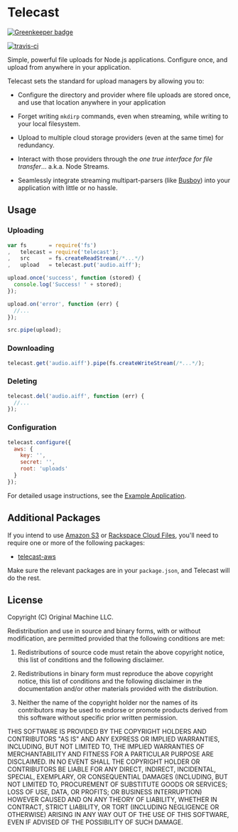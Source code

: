 # Telecast

[![Greenkeeper badge](https://badges.greenkeeper.io/nicholaswyoung/telecast.svg)](https://greenkeeper.io/)

[![travis-ci](https://travis-ci.org/originalmachine/telecast.svg)](https://travis-ci.org/originalmachine/telecast)

Simple, powerful file uploads for Node.js applications. Configure once, and upload from anywhere in your application.

Telecast sets the standard for upload managers by allowing you to:

* Configure the directory and provider where file uploads are stored once, and use that location anywhere in your application

* Forget writing ```mkdirp``` commands, even when streaming, while writing to your local filesystem.

* Upload to multiple cloud storage providers (even at the same time) for redundancy.

* Interact with those providers through the *one true interface for file transfer*... a.k.a. Node Streams.

* Seamlessly integrate streaming multipart-parsers (like [Busboy](http://github.com/mscdex/busboy)) into your application with little or no hassle.

## Usage

### Uploading

```javascript
var fs       = require('fs')
,   telecast = require('telecast');
,   src      = fs.createReadStream(/*...*/)
,   upload   = telecast.put('audio.aiff');

upload.once('success', function (stored) {
  console.log('Success! ' + stored);
});

upload.on('error', function (err) {
  //...
});

src.pipe(upload);
```

### Downloading

```javascript
telecast.get('audio.aiff').pipe(fs.createWriteStream(/*...*/);

```

### Deleting

```javascript
telecast.del('audio.aiff', function (err) {
  //...
});
```
### Configuration

```javascript
telecast.configure({
  aws: {
    key: '',
    secret: '',
    root: 'uploads'
  }
});
```
For detailed usage instructions, see the [Example Application](http://github.com/originalmachine/telecast-example).

## Additional Packages

If you intend to use [Amazon S3](http://aws.amazon.com/s3) or [Rackspace Cloud Files](http://rackspace.com/cloud/files), you'll need to require one or more of the following packages:

* [telecast-aws](http://github.com/originalmachine/telecast-aws)

Make sure the relevant packages are in your ```package.json```, and Telecast will do the rest.

## License

Copyright (C) Original Machine LLC.

Redistribution and use in source and binary forms, with or without modification, are permitted provided that the following conditions are met:

1. Redistributions of source code must retain the above copyright notice, this list of conditions and the following disclaimer.

2. Redistributions in binary form must reproduce the above copyright notice, this list of conditions and the following disclaimer in the documentation and/or other materials provided with the distribution.

3. Neither the name of the copyright holder nor the names of its contributors may be used to endorse or promote products derived from this software without specific prior written permission.

THIS SOFTWARE IS PROVIDED BY THE COPYRIGHT HOLDERS AND CONTRIBUTORS "AS IS" AND ANY EXPRESS OR IMPLIED WARRANTIES, INCLUDING, BUT NOT LIMITED TO, THE IMPLIED WARRANTIES OF MERCHANTABILITY AND FITNESS FOR A PARTICULAR PURPOSE ARE DISCLAIMED. IN NO EVENT SHALL THE COPYRIGHT HOLDER OR CONTRIBUTORS BE LIABLE FOR ANY DIRECT, INDIRECT, INCIDENTAL, SPECIAL, EXEMPLARY, OR CONSEQUENTIAL DAMAGES (INCLUDING, BUT NOT LIMITED TO, PROCUREMENT OF SUBSTITUTE GOODS OR SERVICES; LOSS OF USE, DATA, OR PROFITS; OR BUSINESS INTERRUPTION) HOWEVER CAUSED AND ON ANY THEORY OF LIABILITY, WHETHER IN CONTRACT, STRICT LIABILITY, OR TORT (INCLUDING NEGLIGENCE OR OTHERWISE) ARISING IN ANY WAY OUT OF THE USE OF THIS SOFTWARE, EVEN IF ADVISED OF THE POSSIBILITY OF SUCH DAMAGE.
